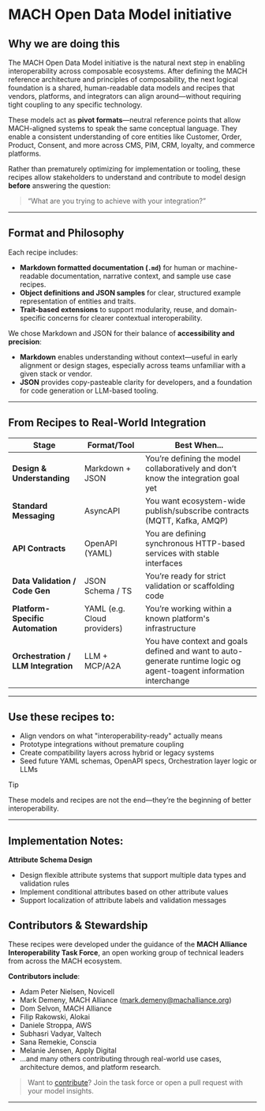 # MACH Open Data Model initiative

## Why we are doing this

The MACH Open Data Model initiative is the natural next step in enabling interoperability across composable ecosystems. After defining the MACH reference architecture and principles of composability, the next logical foundation is a shared, human-readable data models and recipes that vendors, platforms, and integrators can align around—without requiring tight coupling to any specific technology.

These models act as **pivot formats**—neutral reference points that allow MACH-aligned systems to speak the same conceptual language. They enable a consistent understanding of core entities like Customer, Order, Product, Consent, and more across CMS, PIM, CRM, loyalty, and commerce platforms.

Rather than prematurely optimizing for implementation or tooling, these recipes allow stakeholders to understand and contribute to model design **before** answering the question:  
> “What are you trying to achieve with your integration?”

---

## Format and Philosophy

Each recipe includes:
- **Markdown formatted documentation (`.md`)** for human or machine-readable documentation, narrative context, and sample use case recipes.
- **Object definitions and JSON samples** for clear, structured example representation of entities and traits.
- **Trait-based extensions** to support modularity, reuse, and domain-specific concerns for clearer contextual interoperability.

We chose Markdown and JSON for their balance of **accessibility and precision**:
- **Markdown** enables understanding without context—useful in early alignment or design stages, especially across teams unfamiliar with a given stack or vendor.
- **JSON** provides copy-pasteable clarity for developers, and a foundation for code generation or LLM-based tooling.

---

## From Recipes to Real-World Integration
| Stage | Format/Tool | Best When...|
|-|-|-|
| **Design & Understanding**        | Markdown + JSON    | You’re defining the model collaboratively and don’t know the integration goal yet |
| **Standard Messaging**            | AsyncAPI           | You want ecosystem-wide publish/subscribe contracts (MQTT, Kafka, AMQP)     |
| **API Contracts**                 | OpenAPI (YAML)     | You are defining synchronous HTTP-based services with stable interfaces      |
| **Data Validation / Code Gen**    | JSON Schema / TS   | You’re ready for strict validation or scaffolding code                      |
| **Platform-Specific Automation**  | YAML (e.g. Cloud providers)    | You’re working within a known platform's infrastructure                     |
| **Orchestration / LLM Integration** | LLM + MCP/A2A    | You have context and goals defined and want to auto-generate runtime logic og agent-toagent information interchange |

---

## Use these recipes to:

- Align vendors on what "interoperability-ready" actually means
- Prototype integrations without premature coupling
- Create compatibility layers across hybrid or legacy systems
- Seed future YAML schemas, OpenAPI specs, Orchestration layer logic or LLMs

> [!TIP]
> These models and recipes are not the end—they’re the beginning of better interoperability.

---

## Implementation Notes:

  **Attribute Schema Design**
- Design flexible attribute systems that support multiple data types and validation rules
- Implement conditional attributes based on other attribute values
- Support localization of attribute labels and validation messages

## Contributors & Stewardship

These recipes were developed under the guidance of the **MACH Alliance Interoperability Task Force**, an open working group of technical leaders from across the MACH ecosystem.

**Contributors include**:
- Adam Peter Nielsen, Novicell
- Mark Demeny, MACH Alliance (mark.demeny@machalliance.org)
- Dom Selvon, MACH Alliance
- Filip Rakowski, Alokai
- Daniele Stroppa, AWS
- Subhasri Vadyar, Valtech
- Sana Remekie, Conscia
- Melanie Jensen, Apply Digital
- ...and many others contributing through real-world use cases, architecture demos, and platform research.

> Want to [contribute](contributing.md)? Join the task force or open a pull request with your model insights.

---
